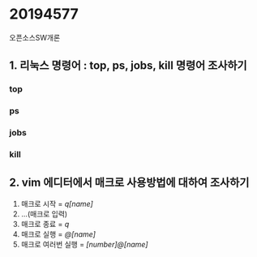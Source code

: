 # 20194577
오픈소스SW개론

## 1. 리눅스 명령어 : top, ps, jobs, kill 명령어 조사하기
### top

### ps

### jobs

### kill

## 2. vim 에디터에서 매크로 사용방법에 대하여 조사하기
1. 매크로 시작 = *q[name]*
2.  ...(매크로 입력)
3.  매크로 종료 = *q*
4.  매크로 실행 = *@[name]*
5.  매크로 여러번 실행 = *[number]@[name]*
